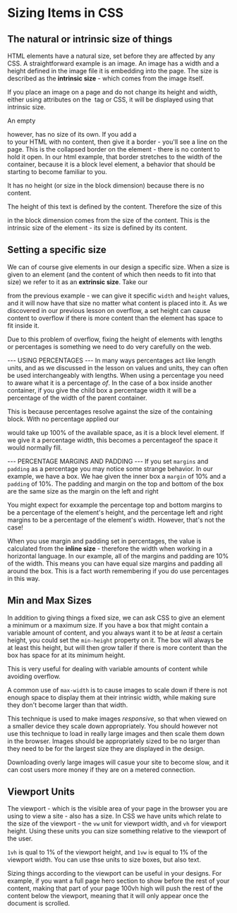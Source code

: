 # Sizing Items in CSS #

## The natural or intrinsic size of things ##
HTML elements have a natural size, set before they are affected by any CSS. A straightforward example is an image. An image has a width and a height defined in the image file it is embedding into the page. The size is described as the **intrinsic size** - which comes from the image itself.

If you place an image on a page and do not change its height and width, either using attributes on the <img> tag or CSS, it will be displayed using that intrinsic size.

An empty <div> however, has no size of its own. If you add a <Div> to your HTML with no content, then give it a border - you'll see a line on the page. This is the collapsed border on the element - there is no content to hold it open. In our html example, that border stretches to the width of the container, because it is a block level element, a behavior that should be starting to become familiar to you. 

It has no height (or size in the block dimension) because there is no content.

The height of this text is defined by the content. Therefore the size of this <div> in the block dimension comes from the size of the content. This is the intrinsic size of the element - its size is defined by its content.

## Setting a specific size ##
We can of course give elements in our design a specific size. When a size is given to an element (and the content of which then needs to fit into that size) we refer to it as an **extrinsic size**. Take our <div> from the previous example - we can give it specific `width` and `height` values, and it will now have that size no matter what content is placed into it. As we discovered in our previous lesson on overflow, a set height can cause content to overflow if there is more content than the element has space to fit inside it.

Due to this problem of overflow, fixing the height of elements with lengths or percentages is something we need to do very carefully on the web.

--- USING PERCENTAGES ---
In many ways percentages act like length units, and as we discussed in the lesson on values and units, they can often be used interchangeably with lengths. When using a percentage you need to aware what it is a percentage *of*. In the case of a box inside another container, if you give the child box a percentage width it will be a percentage of the width of the parent container.

This is because percentages resolve against the size of the containing block. With no percentage applied our <div> would take up 100% of the available space, as it is a block level element. If we give it a percentage width, this becomes a percentageof the space it would normally fill.

--- PERCENTAGE MARGINS AND PADDING ---
If you set `margins` and `padding` as a percentage you may notice some strange behavior. In our example, we have a box. We hae given the inner box a `margin` of 10% and a `padding` of 10%. The padding and margin on the top and bottom of the box are the same size as the margin on the left and right

You might expect for exxample the percentage top and bottom margins to be a percentage of the element's height, and the percentage left and right margins to be a percentage of the element's width. However, that's not the case!

When you use margin and padding set in percentages, the value is calculated from the **inline size** - therefore the width when working in a horizontal language. In our example, all of the margins and padding are 10% of the width. This means you can have equal size margins and padding all around the box. This is a fact worth remembering if you do use percentages in this way.

## Min and Max Sizes ##
In addition to giving things a fixed size, we can ask CSS to give an element a minimum or a maximum size. If you have a box that might contain a variable amount of content, and you always want it to be at *least* a certain height, you could set the `min-height` property on it. The box will always be at least this height, but will then grow taller if there is more content than the box has space for at its minimum height. 

This is very useful for dealing with variable amounts of content while avoiding overflow. 

A common use of `max-width` is to cause images to scale down if there is not enough space to display them at their intrinsic width, while making sure they don't become larger than that width.

This technique is used to make images *responsive*, so that when viewed on a smaller device they scale down appropriately. You should however not use this technique to load in really large images and then scale them down in the browser. Images should be appropriately sized to be no larger than they need to be for the largest size they are displayed in the design.

Downloading overly large images will casue your site to become slow, and it can cost users more money if they are on a metered connection.

## Viewport Units ##
The viewport - which is the visible area of your page in the browser you are using to view a site - also has a size. In CSS we have units which relate to the size of the viewport - the `vw` unit for viewport width, and `vh` for viewport height. Using these units you can size something relative to the viewport of the user.

`1vh` is qual to 1% of the viewport height, and `1vw` is equal to 1% of the viewport width. You can use thse units to size boxes, but also text.

Sizing things according to the viewport can be useful in your designs. For example, if you want a full page hero section to show before the rest of your content, making that part of your page 100vh high will push the rest of the content below the viewport, meaning that it will only appear once the document is scrolled.